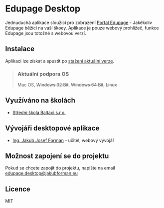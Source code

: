 # Edupage Desktop

Jednuduchá aplikace sloužící pro zobrazení [Portal Edupage](https://portal.edupage.org) - Jakékoliv Edupage běžící na
vaší škoey. Aplikace je pouze webový prohlížeč, funkce Edupage jsou totožné s webovou verzí.

## Instalace

Aplikaci lze získat a spustit po [stažení aktuální verze](/releases/latest).

> ### Aktuální podpora OS
> Mac OS, ~~Windows 32 Bit~~, ~~Windows 64 Bit~~, ~~Linux~~

## Využíváno na školách

- [Střední škola Baltaci s.r.o.](http://skolabaltaci.cz)

## Vývojáři desktopové aplikace

- [Ing. Jakub Josef Forman](https://jakubforman.eu) - učitel, webový vývojář

## Možnost zapojení se do projektu

Pokud se chcete zapojit do projektu, napište na
email [edupage.desktop@jakubforman.eu](mailto:edupage.desktop@jakubforman.eu)

## Licence

MIT
